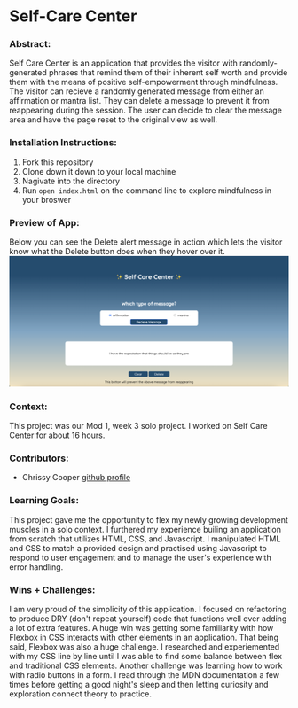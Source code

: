 # Self-Care Center 

### Abstract:
[//]: <> (Briefly describe what you built and its features. What problem is the app solving? How does this application solve that problem?)
Self Care Center is an application that provides the visitor with randomly-generated phrases that remind them of their inherent self worth and provide them with the means of positive self-empowerment through mindfulness. The visitor can recieve a randomly generated message from either an affirmation or mantra list. They can delete a message to prevent it from reappearing during the session. The user can decide to clear the message area and have the page reset to the original view as well. 

### Installation Instructions:
[//]: <> 
1. Fork this repository
2. Clone down it down to your local machine
3. Nagivate into the directory
4. Run `open index.html` on the command line to explore mindfulness in your broswer

### Preview of App:
[//]: <>
Below you can see the Delete alert message in action which lets the visitor know what the Delete button does when they hover over it. 
![image of main page](assets/cooper-self-care-center.png)

### Context:
[//]: <> (Give some context for the project here. How long did you have to work on it? How far into the Turing program are you?)
This project was our Mod 1, week 3 solo project. I worked on Self Care Center for about 16 hours. 

### Contributors:
[//]: <> (Who worked on this application? Link to their GitHubs.)
- Chrissy Cooper [github profile](https://github.com/chrissycooper)

### Learning Goals:
[//]: <> (What were the learning goals of this project? What tech did you work with?)
This project gave me the opportunity to flex my newly growing development muscles in a solo context. I furthered my experience builing an application from scratch that utilizes HTML, CSS, and Javascript. I manipulated HTML and CSS to match a provided design and practised using Javascript to respond to user engagement and to manage the user's experience with error handling. 

### Wins + Challenges:
[//]: <> (What are 2-3 wins you have from this project? What were some challenges you faced - and how did you get over them?)
I am very proud of the simplicity of this application. I focused on refactoring to produce DRY (don't repeat yourself) code that functions well over adding a lot of extra features. A huge win was getting some familiarity with how Flexbox in CSS interacts with other elements in an application. That being said, Flexbox was also a huge challenge. I researched and experiemented with my CSS line by line until I was able to find some balance between flex and traditional CSS elements. Another challenge was learning how to work with radio buttons in a form. I read through the MDN documentation a few times before getting a good night's sleep and then letting curiosity and exploration connect theory to practice. 
